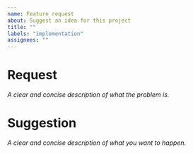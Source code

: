 ```yaml
---
name: Feature request
about: Suggest an idea for this project
title: ""
labels: "implementation"
assignees: ""
---
```


# Request

_A clear and concise description of what the problem is._

# Suggestion

_A clear and concise description of what you want to happen._
